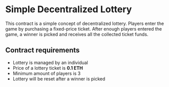 # Simple Decentralized Lottery

This contract is a simple concept of decentralized lottery. Players enter the game by purchasing a
fixed-price ticket. After enough players entered the game, a winner is picked and receives all the
collected ticket funds.

## Contract requirements

* Lottery is managed by an individual
* Price of a lottery ticket is **0.1 ETH**
* Minimum amount of players is 3
* Lottery will be reset after a winner is picked

